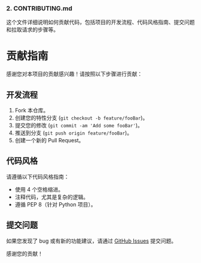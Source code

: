 
### 2. CONTRIBUTING.md
这个文件详细说明如何贡献代码，包括项目的开发流程、代码风格指南、提交问题和拉取请求的步骤等。


# 贡献指南

感谢您对本项目的贡献感兴趣！请按照以下步骤进行贡献：

## 开发流程
1. Fork 本仓库。
2. 创建您的特性分支 (`git checkout -b feature/fooBar`)。
3. 提交您的修改 (`git commit -am 'Add some fooBar'`)。
4. 推送到分支 (`git push origin feature/fooBar`)。
5. 创建一个新的 Pull Request。

## 代码风格
请遵循以下代码风格指南：
- 使用 4 个空格缩进。
- 注释代码，尤其是复杂的逻辑。
- 遵循 PEP 8（针对 Python 项目）。

## 提交问题
如果您发现了 bug 或有新的功能建议，请通过 [GitHub Issues](https://github.com/yourusername/yourproject/issues) 提交问题。

感谢您的贡献！
